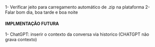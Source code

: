 1- Verificar jeito para carregamento automático de .zip na plataforma
2- Falar bom dia, boa tarde e boa noite

#### IMPLMENTAÇÃO FUTURA

1- ChatGPT: inserir o contexto da conversa via historico (CHATGPT não grava contexto)
